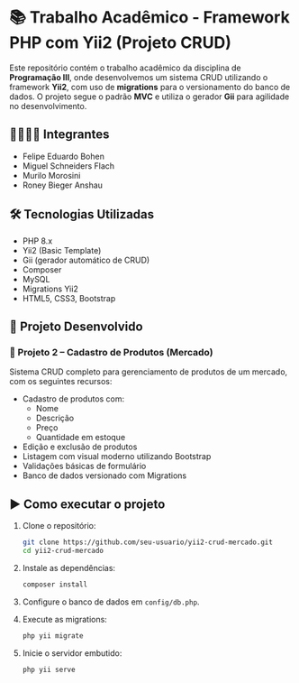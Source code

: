 # 📚 Trabalho Acadêmico - Framework PHP com Yii2 (Projeto CRUD)

Este repositório contém o trabalho acadêmico da disciplina de **Programação III**, onde desenvolvemos um sistema CRUD utilizando o framework **Yii2**, com uso de **migrations** para o versionamento do banco de dados. O projeto segue o padrão **MVC** e utiliza o gerador **Gii** para agilidade no desenvolvimento.


## 👨‍👩‍👧‍👦 Integrantes

- Felipe Eduardo Bohen  
- Miguel Schneiders Flach  
- Murilo Morosini  
- Roney Bieger Anshau  

## 🛠 Tecnologias Utilizadas

- PHP 8.x  
- Yii2 (Basic Template)  
- Gii (gerador automático de CRUD)  
- Composer  
- MySQL  
- Migrations Yii2  
- HTML5, CSS3, Bootstrap  

## 📁 Projeto Desenvolvido

### 🛒 Projeto 2 – Cadastro de Produtos (Mercado)

Sistema CRUD completo para gerenciamento de produtos de um mercado, com os seguintes recursos:

- Cadastro de produtos com:
  - Nome
  - Descrição
  - Preço
  - Quantidade em estoque
- Edição e exclusão de produtos
- Listagem com visual moderno utilizando Bootstrap
- Validações básicas de formulário
- Banco de dados versionado com Migrations

## ▶️ Como executar o projeto

1. Clone o repositório:
   ```bash
   git clone https://github.com/seu-usuario/yii2-crud-mercado.git
   cd yii2-crud-mercado
   ```

2. Instale as dependências:
   ```bash
   composer install
   ```

3. Configure o banco de dados em `config/db.php`.

4. Execute as migrations:
   ```bash
   php yii migrate
   ```

5. Inicie o servidor embutido:
   ```bash
   php yii serve
   ```
